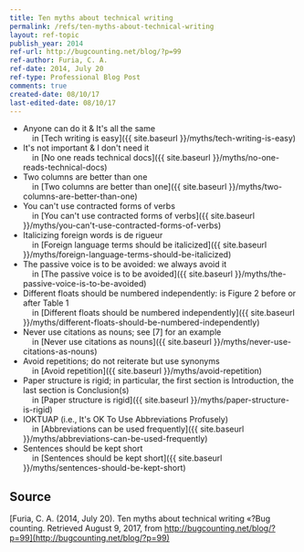 ```yaml
---
title: Ten myths about technical writing
permalink: /refs/ten-myths-about-technical-writing
layout: ref-topic
publish_year: 2014
ref-url: http://bugcounting.net/blog/?p=99
ref-author: Furia, C. A. 
ref-date: 2014, July 20
ref-type: Professional Blog Post
comments: true
created-date: 08/10/17
last-edited-date: 08/10/17
---
```


* Anyone can do it & It's all the same<br />&nbsp;&nbsp;&nbsp;&nbsp;in [Tech writing is easy]({{ site.baseurl }}/myths/tech-writing-is-easy)
* It's not important & I don't need it<br />&nbsp;&nbsp;&nbsp;&nbsp;in [No one reads technical docs]({{ site.baseurl }}/myths/no-one-reads-technical-docs)
* Two columns are better than one<br />&nbsp;&nbsp;&nbsp;&nbsp;in [Two columns are better than one]({{ site.baseurl }}/myths/two-columns-are-better-than-one)
* You can't use contracted forms of verbs<br />&nbsp;&nbsp;&nbsp;&nbsp;in [You can't use contracted forms of verbs]({{ site.baseurl }}/myths/you-can't-use-contracted-forms-of-verbs)
* Italicizing foreign words is de rigueur<br />&nbsp;&nbsp;&nbsp;&nbsp;in [Foreign language terms should be italicized]({{ site.baseurl }}/myths/foreign-language-terms-should-be-italicized)
* The passive voice is to be avoided: we always avoid it<br />&nbsp;&nbsp;&nbsp;&nbsp;in [The passive voice is to be avoided]({{ site.baseurl }}/myths/the-passive-voice-is-to-be-avoided)
* Different floats should be numbered independently: is Figure 2 before or after Table 1<br />&nbsp;&nbsp;&nbsp;&nbsp;in [Different floats should be numbered independently]({{ site.baseurl }}/myths/different-floats-should-be-numbered-independently)
* Never use citations as nouns; see [7] for an example<br />&nbsp;&nbsp;&nbsp;&nbsp;in [Never use citations as nouns]({{ site.baseurl }}/myths/never-use-citations-as-nouns)
* Avoid repetitions; do not reiterate but use synonyms<br />&nbsp;&nbsp;&nbsp;&nbsp;in [Avoid repetition]({{ site.baseurl }}/myths/avoid-repetition)
* Paper structure is rigid; in particular, the first section is Introduction, the last section is Conclusion(s)<br />&nbsp;&nbsp;&nbsp;&nbsp;in [Paper structure is rigid]({{ site.baseurl }}/myths/paper-structure-is-rigid)
* IOKTUAP (i.e., It's OK To Use Abbreviations Profusely)<br />&nbsp;&nbsp;&nbsp;&nbsp;in [Abbreviations can be used frequently]({{ site.baseurl }}/myths/abbreviations-can-be-used-frequently)
* Sentences should be kept short<br />&nbsp;&nbsp;&nbsp;&nbsp;in [Sentences should be kept short]({{ site.baseurl }}/myths/sentences-should-be-kept-short)

## Source

[Furia, C. A. (2014, July 20). Ten myths about technical writing «?Bug counting. Retrieved August 9, 2017, from http://bugcounting.net/blog/?p=99](http://bugcounting.net/blog/?p=99)
